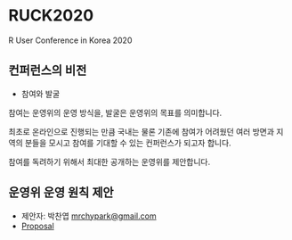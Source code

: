 # RUCK2020
R User Conference in Korea 2020

## 컨퍼런스의 비전

- 참여와 발굴

참여는 운영위의 운영 방식을, 발굴은 운영위의 목표를 의미합니다.

최초로 온라인으로 진행되는 만큼 국내는 물론 기존에 참여가 어려웠던 여러 방면과 지역의 분들을 모시고 참여를 기대할 수 있는 컨퍼런스가 되고자 합니다.

참여를 독려하기 위해서 최대한 공개하는 운영위를 제안합니다.

## 운영위 운영 원칙 제안

- 제안자: 박찬엽 <mrchypark@gmail.com>
- [Proposal](./proposals/constitution)